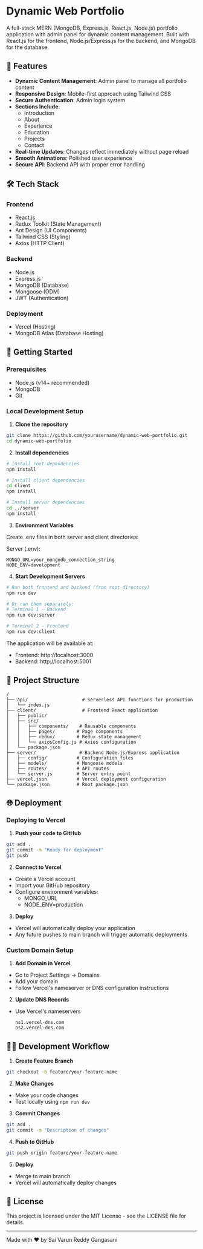 # Dynamic Web Portfolio

A full-stack MERN (MongoDB, Express.js, React.js, Node.js) portfolio application with admin panel for dynamic content management. Built with React.js for the frontend, Node.js/Express.js for the backend, and MongoDB for the database.

## 🌟 Features

- **Dynamic Content Management**: Admin panel to manage all portfolio content
- **Responsive Design**: Mobile-first approach using Tailwind CSS
- **Secure Authentication**: Admin login system
- **Sections Include**:
  - Introduction
  - About
  - Experience
  - Education
  - Projects
  - Contact
- **Real-time Updates**: Changes reflect immediately without page reload
- **Smooth Animations**: Polished user experience
- **Secure API**: Backend API with proper error handling

## 🛠️ Tech Stack

### Frontend

- React.js
- Redux Toolkit (State Management)
- Ant Design (UI Components)
- Tailwind CSS (Styling)
- Axios (HTTP Client)

### Backend

- Node.js
- Express.js
- MongoDB (Database)
- Mongoose (ODM)
- JWT (Authentication)

### Deployment

- Vercel (Hosting)
- MongoDB Atlas (Database Hosting)

## 🚀 Getting Started

### Prerequisites

- Node.js (v14+ recommended)
- MongoDB
- Git

### Local Development Setup

1. **Clone the repository**

```bash
git clone https://github.com/yourusername/dynamic-web-portfolio.git
cd dynamic-web-portfolio
```

2. **Install dependencies**

```bash
# Install root dependencies
npm install

# Install client dependencies
cd client
npm install

# Install server dependencies
cd ../server
npm install
```

3. **Environment Variables**

Create .env files in both server and client directories:

Server (.env):

```env
MONGO_URL=your_mongodb_connection_string
NODE_ENV=development
```

4. **Start Development Servers**

```bash
# Run both frontend and backend (from root directory)
npm run dev

# Or run them separately:
# Terminal 1 - Backend
npm run dev:server

# Terminal 2 - Frontend
npm run dev:client
```

The application will be available at:

- Frontend: http://localhost:3000
- Backend: http://localhost:5001

## 📝 Project Structure

```
/
├── api/                    # Serverless API functions for production
│   └── index.js
├── client/                 # Frontend React application
│   ├── public/
│   ├── src/
│   │   ├── components/    # Reusable components
│   │   ├── pages/        # Page components
│   │   ├── redux/        # Redux state management
│   │   └── axiosConfig.js # Axios configuration
│   └── package.json
├── server/                # Backend Node.js/Express application
│   ├── config/           # Configuration files
│   ├── models/           # Mongoose models
│   ├── routes/           # API routes
│   └── server.js         # Server entry point
├── vercel.json           # Vercel deployment configuration
└── package.json          # Root package.json
```

## 🌐 Deployment

### Deploying to Vercel

1. **Push your code to GitHub**

```bash
git add .
git commit -m "Ready for deployment"
git push
```

2. **Connect to Vercel**

- Create a Vercel account
- Import your GitHub repository
- Configure environment variables:
  - MONGO_URL
  - NODE_ENV=production

3. **Deploy**

- Vercel will automatically deploy your application
- Any future pushes to main branch will trigger automatic deployments

### Custom Domain Setup

1. **Add Domain in Vercel**

- Go to Project Settings → Domains
- Add your domain
- Follow Vercel's nameserver or DNS configuration instructions

2. **Update DNS Records**

- Use Vercel's nameservers
  ```
  ns1.vercel-dns.com
  ns2.vercel-dns.com
  ```

## 👨‍💻 Development Workflow

1. **Create Feature Branch**

```bash
git checkout -b feature/your-feature-name
```

2. **Make Changes**

- Make your code changes
- Test locally using `npm run dev`

3. **Commit Changes**

```bash
git add .
git commit -m "Description of changes"
```

4. **Push to GitHub**

```bash
git push origin feature/your-feature-name
```

5. **Deploy**

- Merge to main branch
- Vercel will automatically deploy changes

## 📄 License

This project is licensed under the MIT License - see the LICENSE file for details.

---

Made with ❤️ by Sai Varun Reddy Gangasani
